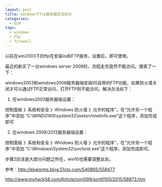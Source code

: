 ```yaml
---
layout: post
title: windows下ftp服务器无法访问
categories:
  - ECM
tags:
  - windows
  - ftp
  - firewall
---
```

以前在win2003下的ftp在安装iis和FTP服务，设置后，即可使用。

最近的新买了一台windows server 2008的，流程走完竟然不能访问。搜索了一下：

<!-- more -->

windows2003和windows2008服务器端安装IIS自带的FTP功能，如果防火墙关闭才可以通过FTP正常访问，打开FTP则不能访问，解决办法如下：

1. 在windows2003服务器端设置：

控制面板 》系统和安全 》Windows 防火墙 》允许的程序”，在“允许另一个程序”中添加 “C:\WINDOWS\system32\inetsrv\inetinfo.exe”这个程序，添加完成即可

2. 在windows 2008/2012服务器端设置：

控制面板 》系统和安全 》Windows 防火墙 》允许的程序”，在“允许另一个程序”中添加 “C:\Windows\System32\svchost.exe”这个程序，添加完成即可。

步骤2应该是大部分问题之所在，win10也需要调整此处。

参考：http://kkworms.blog.51cto.com/540865/558477

http://www.myhack58.com/Article/sort099/sort0100/2015/58873.htm
